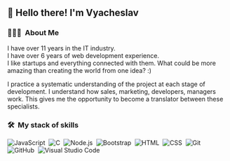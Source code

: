 <h2> 👋 Hello there! I'm Vyacheslav</h2>

### 👨🏻‍💻 &nbsp;About Me

I have over 11 years in the IT industry. \
I have over 6 years of web development experience. \
I like startups and everything connected with them. What could be more amazing than creating the world from one idea? :) 

I practice a systematic understanding of the project at each stage of development. I understand how sales, marketing, developers, managers work. This gives me the opportunity to become a translator between these specialists. 

### 🛠 &nbsp;My stack of skills

![JavaScript](https://img.shields.io/badge/-JavaScript-05122A?style=flat&logo=javascript)&nbsp;
![C](https://img.shields.io/badge/-C-05122A?style=flat&logo=C&logoColor=A8B9CC)&nbsp;
![Node.js](https://img.shields.io/badge/-Node.js-05122A?style=flat&logo=node.js)&nbsp;
![Bootstrap](https://img.shields.io/badge/-Bootstrap-05122A?style=flat&logo=bootstrap&logoColor=563D7C)&nbsp;
![HTML](https://img.shields.io/badge/-HTML-05122A?style=flat&logo=HTML5)&nbsp;
![CSS](https://img.shields.io/badge/-CSS-05122A?style=flat&logo=CSS3&logoColor=1572B6)&nbsp;
![Git](https://img.shields.io/badge/-Git-05122A?style=flat&logo=git)&nbsp;
![GitHub](https://img.shields.io/badge/-GitHub-05122A?style=flat&logo=github)&nbsp;
![Visual Studio Code](https://img.shields.io/badge/-Visual%20Studio%20Code-05122A?style=flat&logo=visual-studio-code&logoColor=007ACC)&nbsp;
